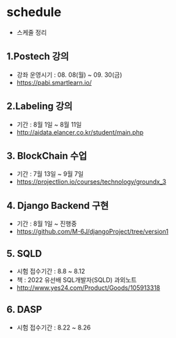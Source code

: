 # schedule
- 스케줄 정리
## 1.Postech 강의
- 강좌 운영시기 : 08. 08(월) ~ 09. 30(금)
- https://pabi.smartlearn.io/

## 2.Labeling 강의
- 기간 : 8월 1일 ~ 8월 11일
- http://aidata.elancer.co.kr/student/main.php

## 3. BlockChain 수업
- 기간 : 7월 13일 ~ 9월 7일
- https://projectlion.io/courses/technology/groundx_3

## 4. Django Backend 구현
- 기간 : 8월 1일 ~ 진행중
- https://github.com/M-6J/djangoProject/tree/version1

## 5. SQLD
- 시험 접수기간 : 8.8 ~ 8.12
- 책 : 2022 유선배 SQL개발자(SQLD) 과외노트
- http://www.yes24.com/Product/Goods/105913318

## 6. DASP
- 시험 접수기간 : 8.22 ~ 8.26


